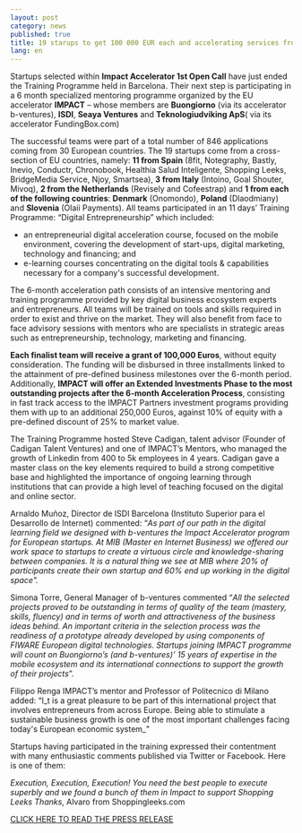 ```yaml
---
layout: post
category: news
published: true
title: 19 starups to get 100 000 EUR each and accelerating services from IMPACT
lang: en
---
```


Startups selected within **Impact Accelerator 1st Open Call** have just ended the Training Programme held in Barcelona. Their next step is participating in a 6 month specialized mentoring programme organized by the EU accelerator **IMPACT** – whose members are **Buongiorno** (via its accelerator b-ventures), **ISDI**, **Seaya Ventures** and **Teknologiudviking ApS**( via its accelerator FundingBox.com)

The successful teams were part of a total number of 846 applications coming from 30 European countries.
The 19 startups come from a cross-section of EU countries, namely: **11 from Spain** (8fit, Notegraphy, Bastly, Inevio, Conductr, Chronobook, Healthia Salud Inteligente, Shopping Leeks, BridgeMedia Service, Njoy, Smartsea), **3 from Italy** (Intoino, Goal Shouter, Mivoq), **2 from the Netherlands** (Revisely and Cofeestrap) and **1 from each of the following countries**: **Denmark** (Onomondo), **Poland** (Dlaodmiany) and **Slovenia** (Olaii Payments). 
All teams participated in an 11 days’ Training Programme: “Digital Entrepreneurship” which included:

- an entrepreneurial digital acceleration course, focused on the mobile environment, covering the development of start-ups, digital marketing, technology and financing; and
- e-learning courses concentrating on the digital tools & capabilities necessary for a company's successful development.

The 6-month acceleration path consists of an intensive mentoring and training programme provided by key digital business ecosystem experts and entrepreneurs. All teams will be trained on tools and skills required in order to exist and thrive on the market. They will also benefit from face to face advisory sessions with mentors who are specialists in strategic areas such as entrepreneurship, technology, marketing and financing.

**Each finalist team will receive a grant of 100,000 Euros**, without equity consideration. The funding will be disbursed in three installments linked to the attainment of pre-defined business milestones over the 6-month period. Additionally, **IMPACT will offer an Extended Investments Phase to the most outstanding projects after the 6-month Acceleration Process**, consisting in fast track access to the IMPACT Partners investment programs providing them with up to an additional 250,000 Euros, against 10% of equity with a pre-defined discount of 25% to market value.

The Training Programme hosted Steve Cadigan, talent advisor (Founder of Cadigan Talent Ventures) and one of IMPACT’s Mentors, who managed the growth of Linkedin from 400 to 5k employees in 4 years. Cadigan gave a master class on the key elements required to build a strong competitive base and highlighted the importance of ongoing learning through institutions that can provide a high level of teaching focused on the digital and online sector.

Arnaldo Muñoz, Director de ISDI Barcelona (Instituto Superior para el Desarrollo de Internet) commented: “_As part of our path in the digital learning field we designed with b-ventures the Impact Accelerator program for European startups. At MIB (Master en Internet Business) we offered our work space to startups to create a virtuous circle and knowledge-sharing between companies. It is a natural thing we see at MIB where 20% of participants create their own startup and 60% end up working in the digital space"._

Simona Torre, General Manager of b-ventures commented “_All the selected projects proved to be outstanding in terms of quality of the team (mastery, skills, fluency) and in terms of worth and attractiveness of the business ideas behind. An important criteria in the selection process was the readiness of a prototype already developed by using components of FIWARE European digital technologies.
Startups joining IMPACT programme will count on Buongiorno’s (and b-ventures)’ 15 years of expertise in the mobile ecosystem and its international connections to support the growth of their projects_”.

Filippo Renga IMPACT’s mentor and Professor of Politecnico di Milano added: “I_t is a great pleasure to be part of this international project that involves entrepreneurs from across Europe. Being able to stimulate a sustainable business growth is one of the most important challenges facing today's European economic system_"

Startups having participated in the training expressed their contentment with many enthusiastic comments published via Twitter or Facebook. Here is one of them:

_Execution, Execution, Execution!
You need the best people to execute superbly and we found a bunch of them in Impact to support Shopping Leeks
Thanks_, Alvaro from Shoppingleeks.com

[CLICK HERE TO READ THE PRESS RELEASE](https://dl.dropboxusercontent.com/u/2188293/NO-DELETE/IMPACT_BCN_ENG.pdf)